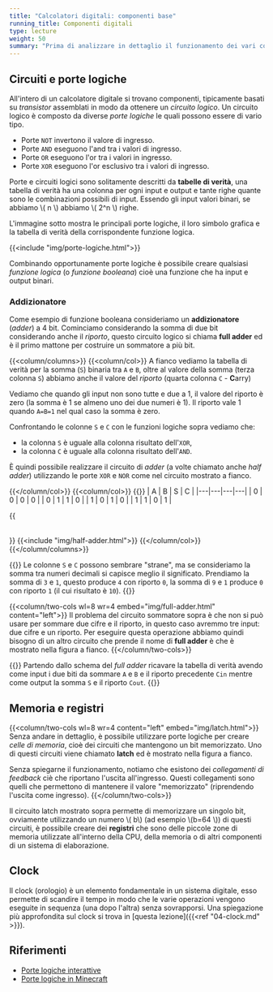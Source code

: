 ```yaml
---
title: "Calcolatori digitali: componenti base"
running_title: Componenti digitali
type: lecture
weight: 50
summary: "Prima di analizzare in dettaglio il funzionamento dei vari componenti di un calcolatore elettronico, è importante acquisire familiarità con alcuni concetti di base."
---
```


## Circuiti e porte logiche

All'intero di un calcolatore digitale si trovano componenti, tipicamente basati su *transistor* assemblati in modo da ottenere un *circuito logico*. Un circuito logico è composto da diverse *porte logiche* le quali possono essere di vario tipo.
* Porte `NOT` invertono il valore di ingresso.
* Porte `AND` eseguono l'and tra i valori di ingresso.
* Porte `OR` eseguono l'or tra i valori in ingresso.
* Porte `XOR` eseguono l'or esclusivo tra i valori di ingresso.

Porte e circuiti logici sono solitamente descritti da **tabelle di verità**, una tabella di verità ha una colonna per ogni input e output e tante righe quante sono le combinazioni possibili di input. Essendo gli input valori binari, se abbiamo \\( n \\) abbiamo \\( 2^n \\) righe.

L'immagine sotto mostra le principali porte logiche, il loro simbolo grafica e la tabella di verità della corrispondente funzione logica.

{{<include "img/porte-logiche.html">}}

Combinando opportunamente porte logiche è possibile creare qualsiasi *funzione logica* (o *funzione booleana*) cioè una funzione che ha input e output binari.

### Addizionatore
Come esempio di funzione booleana consideriamo un **addizionatore** (*adder*) a 4 bit. Cominciamo considerando la somma di due bit considerando anche il *riporto*, questo circuito logico si chiama **full adder** ed è il primo mattone per costruire un sommatore a più bit.

{{<column/columns>}}
{{<column/col>}}
A fianco vediamo la tabella di verità per la somma (`S`) binaria tra `A` e `B`, oltre al valore della somma (terza colonna `S`) abbiamo anche il valore del *riporto* (quarta colonna `C` - **C**arry)

Vediamo che quando gli input non sono tutte e due a 1, il valore del riporto è zero (la somma è 1 se almeno uno dei due numeri è 1). Il riporto vale 1 quando `A=B=1` nel qual caso la somma è zero.

Confrontando le colonne `S` e `C` con le funzioni logiche sopra vediamo che:
* la colonna `S` è uguale alla colonna risultato dell'`XOR`,
* la colonna `C` è uguale alla colonna risultato dell'`AND`.

È quindi possibile realizzare il circuito di *adder* (a volte chiamato anche *half adder*) utilizzando le porte `XOR` e `NOR` come nel circuito mostrato a fianco.

{{</column/col>}}
{{<column/col>}}
{{<table>}}
| A | B | S | C |
|---|---|---|---|
| 0 | 0 | 0 | 0 |
| 0 | 1 | 1 | 0 |
| 1 | 0 | 1 | 0 |
| 1 | 1 | 0 | 1 |

{{</table>}}
{{<include "img/half-adder.html">}}
{{</column/col>}}
{{</column/columns>}}

{{<observe>}}
Le colonne `S` e `C` possono sembrare "strane", ma se consideriamo la somma tra numeri decimali si capisce meglio il significato. Prendiamo la somma di `3` e `1`, questo produce `4` con riporto `0`, la somma di `9` e `1` produce `0` con riporto `1` (il cui risultato è `10`).
{{</observe>}}

{{<column/two-cols wl=8 wr=4 embed="img/full-adder.html" content="left">}}
Il problema del circuito sommatore sopra è che non si può usare per sommare due cifre e il riporto, in questo caso avremmo tre input: due cifre e un riporto. Per eseguire questa operazione abbiamo quindi bisogno di un altro circuito che prende il nome di **full adder** è che è mostrato nella figura a fianco.
{{</column/two-cols>}}

{{<exercise>}}
Partendo dallo schema del *full adder* ricavare la tabella di verità avendo come input i due biti da sommare `A` e `B` e il riporto precedente `Cin` mentre come output la somma `S` e il riporto `Cout`.
{{</exercise>}}

## Memoria e registri

{{<column/two-cols wl=8 wr=4 content="left" embed="img/latch.html">}}
Senza andare in dettaglio, è possibile utilizzare porte logiche per creare *celle di memoria*, cioè dei circuiti che mantengono un bit memorizzato. Uno di questi circuiti viene chiamato **latch** ed è mostrato nella figura a fianco.

Senza spiegarne il funzionamento, notiamo che esistono dei *collegamenti di feedback* ciè che riportano l'uscita all'ingresso. Questi collegamenti sono quelli che permettono di mantenere il valore "memorizzato" (riprendendo l'uscita come ingresso).
{{</column/two-cols>}}

Il circuito latch mostrato sopra permette di memorizzare un singolo bit, ovviamente utilizzando un numero \\( b\\) (ad esempio \\(b=64 \\)) di questi circuiti, è possibile creare dei **registri** che sono delle piccole zone di memoria utilizzate all'interno della CPU, della memoria o di altri componenti di un sistema di elaborazione.

## Clock
Il clock (orologio) è un elemento fondamentale in un sistema digitale, esso permette di scandire il tempo in modo che le varie operazioni vengono eseguite in sequenza (una dopo l'altra) senza sovrapporsi. Una spiegazione più approfondita sul clock si trova in [questa lezione]({{<ref "04-clock.md" >}}).

## Riferimenti

* [Porte logiche interattive](https://www.101computing.net/logic-gates-studio/)
* [Porte logiche in Minecraft](https://www.youtube.com/watch?v=9EY_XoEImjM)

